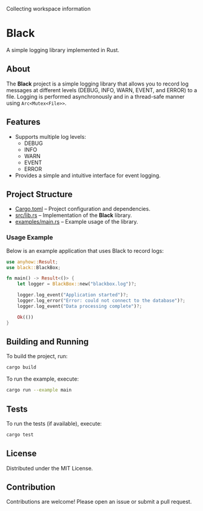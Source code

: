 Collecting workspace information

# Black

A simple logging library implemented in Rust.

## About

The **Black** project is a simple logging library that allows you to record log messages at different levels (DEBUG, INFO, WARN, EVENT, and ERROR) to a file. Logging is performed asynchronously and in a thread-safe manner using `Arc<Mutex<File>>`.

## Features

- Supports multiple log levels:
  - DEBUG
  - INFO
  - WARN
  - EVENT
  - ERROR
- Provides a simple and intuitive interface for event logging.

## Project Structure

- [Cargo.toml](Cargo.toml) – Project configuration and dependencies.
- [src/lib.rs](src/lib.rs) – Implementation of the **Black** library.
- [examples/main.rs](examples/main.rs) – Example usage of the library.

### Usage Example

Below is an example application that uses Black to record logs:

```rust
use anyhow::Result;
use black::BlackBox;

fn main() -> Result<()> {
    let logger = BlackBox::new("blackbox.log")?;

    logger.log_event("Application started")?;
    logger.log_error("Error: could not connect to the database")?;
    logger.log_event("Data processing complete")?;

    Ok(())
}
```

## Building and Running

To build the project, run:

```sh
cargo build
```

To run the example, execute:

```sh
cargo run --example main
```

## Tests

To run the tests (if available), execute:

```sh
cargo test
```

## License

Distributed under the MIT License.

## Contribution

Contributions are welcome! Please open an issue or submit a pull request.
